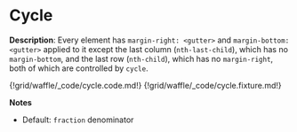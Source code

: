 # Cycle

__Description__: Every element has `margin-right: <gutter>` and `margin-bottom: <gutter>` applied to it except the last column (`nth-last-child`), which has no `margin-bottom`, and the last row (`nth-child`), which has no `margin-right`, both of which are controlled by `cycle`.

{!grid/waffle/_code/cycle.code.md!}
{!grid/waffle/_code/cycle.fixture.md!}

__Notes__

+ Default: `fraction` denominator

<div class="cf"></div>
<div class="end"></div>

